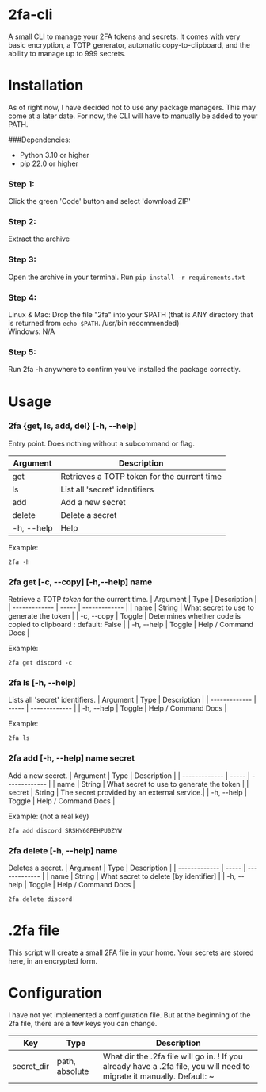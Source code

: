 # 2fa-cli
A small CLI to manage your 2FA tokens and secrets. It comes with very basic encryption, a TOTP generator, automatic copy-to-clipboard, and the ability to manage up to 999 secrets.

# Installation
As of right now, I have decided not to use any package managers. This may come at a later date. For now, the CLI will have to manually be added to your PATH.

###Dependencies:
* Python 3.10 or higher
* pip 22.0 or higher

### Step 1:  
Click the green 'Code' button and select 'download ZIP'  

### Step 2:  
Extract the archive  

### Step 3:  
Open the archive in your terminal. Run `pip install -r requirements.txt`  

### Step 4:  
Linux & Mac: Drop the file "2fa" into your $PATH (that is ANY directory that is returned from `echo $PATH`. /usr/bin recommended)  
Windows: N/A

### Step 5:  
Run 2fa -h anywhere to confirm you've installed the package correctly.

# Usage
### 2fa {get, ls, add, del} [-h, --help]
Entry point. Does nothing without a subcommand or flag.

| Argument      | Description   |
| ------------- | ------------- |
| get           | Retrieves a TOTP token for the current time  |
| ls            | List all 'secret' identifiers  |
| add           | Add a new secret  |
| delete        | Delete a secret  |
| -h, --help    | Help  |

Example: 
```
2fa -h
```

### 2fa get [-c, --copy] [-h,--help] name
Retrieve a TOTP *token* for the current time.
| Argument      | Type  | Description   |
| ------------- | ----- | ------------- |
| name          | String  | What secret to use to generate the token |
| -c, --copy    | Toggle  | Determines whether code is copied to clipboard : default: False |
| -h, --help    | Toggle  | Help / Command Docs |

Example: 
```
2fa get discord -c
```

### 2fa ls [-h, --help]
Lists all 'secret' identifiers.
| Argument      | Type  | Description   |
| ------------- | ----- | ------------- |
| -h, --help    | Toggle  | Help / Command Docs |

Example: 
```
2fa ls
```

### 2fa add [-h, --help] name secret
Add a new secret.
| Argument      | Type  | Description   |
| ------------- | ----- | ------------- |
| name          | String  | What secret to use to generate the token |
| secret        | String  | The secret provided by an external service.|
| -h, --help    | Toggle  | Help / Command Docs |

Example: (not a real key)
```
2fa add discord SRSHY6GPEHPU0ZYW 
```

### 2fa delete [-h, --help] name
Deletes a secret.
| Argument      | Type  | Description   |
| ------------- | ----- | ------------- |
| name          | String  | What secret to delete [by identifier] |
| -h, --help    | Toggle  | Help / Command Docs |

```
2fa delete discord
```

# .2fa file
This script will create a small 2FA file in your home. Your secrets are stored here, in an encrypted form.

# Configuration
I have not yet implemented a configuration file. But at the beginning of the 2fa file, there are a few keys you can change.

| Key | Type | Description |
| -- | -- | -- |
| secret_dir | path, absolute | What dir the .2fa file will go in. ! If you already have a .2fa file, you will need to migrate it manually.  Default: ~|
